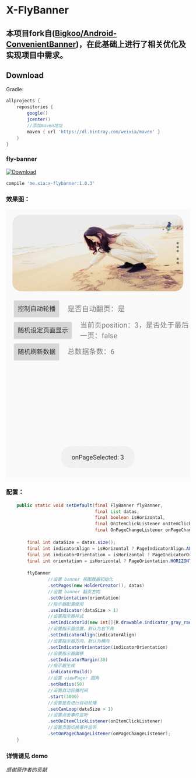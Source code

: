 # X-FlyBanner
## 本项目fork自([Bigkoo/Android-ConvenientBanner](https://github.com/Bigkoo/Android-ConvenientBanner))，在此基础上进行了相关优化及实现项目中需求。

## Download

Gradle:
```groovy
allprojects {
    repositories {
        google()
        jcenter()
        //添加maven地址
        maven { url 'https://dl.bintray.com/weixia/maven' }
    }
}
```

### fly-banner
[ ![Download](https://api.bintray.com/packages/weixia/maven/x-flybanner/images/download.svg) ](https://bintray.com/weixia/maven/x-flybanner/_latestVersion)
```groovy
compile 'me.xia:x-flybanner:1.0.3'
```

### 效果图：
![](screenshot/GIF_1.gif)

### 配置：
```java
    public static void setDefault(final FlyBanner flyBanner,
                                  final List datas,
                                  final boolean isHorizontal,
                                  final OnItemClickListener onItemClickListener,
                                  final OnPageChangeListener onPageChangeListener) {

        final int dataSize = datas.size();
        final int indicatorAlign = isHorizontal ? PageIndicatorAlign.ALIGN_RIGHT_BOTTOM : PageIndicatorAlign.ALIGN_RIGHT_CENTER;
        final int indicatorOrientation = isHorizontal ? PageIndicatorOrientation.HORIZONTAL : PageIndicatorOrientation.VERTICAL;
        final int orientation = isHorizontal ? PageOrientation.HORIZONTAL : PageOrientation.VERTICAL;

        flyBanner
                //设置 banner 视图数据初始化
                .setPages(new HolderCreator(), datas)
                //设置 banner 翻页方向
                .setOrientation(orientation)
                //指示器配置使用
                .useIndicator(dataSize > 1)
                //设置指示器样式
                .setIndicatorId(new int[]{R.drawable.indicator_gray_radius, R.drawable.indicator_white_radius})
                //设置指示器位置，默认为右下角
                .setIndicatorAlign(indicatorAlign)
                //设置指示器方向，默认为横向
                .setIndicatorOrientation(indicatorOrientation)
                //设置指示器偏移
                .setIndicatorMargin(30)
                //指示器生成
                .indicatorBuild()
                //设置 viewPager 圆角
                .setRadius(50)
                //设置自动轮播时间
                .start(3000)
                //设置是否进行自动轮播
                .setCanLoop(dataSize > 1)
                //设置点击事件监听
                .setOnItemClickListener(onItemClickListener)
                //设置页面切换事件监听
                .setOnPageChangeListener(onPageChangeListener);
    }
```

### 详情请见 demo

*感谢原作者的贡献*